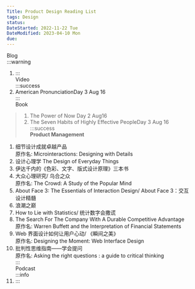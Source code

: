 ```yaml
---
Title: Product Design Reading List
tags: Design
status:
DateStarted: 2022-11-22 Tue
DateModified: 2023-04-10 Mon
due:
---
```


Blog  
:::warning

1.  :::  
    Video  
    :::success
1.  American PronunciationDay 3 Aug 16  
    :::  
    Book

> 1. The Power of Now Day 2 Aug16
> 2. The Seven Habits of Highly Effective PeopleDay 3 Aug 16  
>    :::success  
>    **Product Management**

1. 细节设计成就卓越产品  
   原作名: Microinteractions: Designing with Details
2. 设计心理学 The Design of Everyday Things
3. 伊达千内的《色彩、文字、版式设计原理》三本书
4. 大众心理研究/ 乌合之众  
   原作名: The Crowd: A Study of the Popular Mind
5. About Face 3: The Essentials of Interaction Design/ About Face 3：交互设计精髓
6. 浪潮之巅
7. How to Lie with Statistics/ 统计数字会撒谎
8. The Search For The Company With A Durable Competitive Advantage  
   原作名: Warren Buffett and the Interpretation of Financial Statements
9. Web 界面设计如何让用户心动/ 《瞬间之美》  
   原作名: Designing the Moment: Web Interface Design
10. 批判性思维指南——学会提问  
    原作名: Asking the right questions : a guide to critical thinking  
    :::  
    Podcast  
    :::info
11. :::
